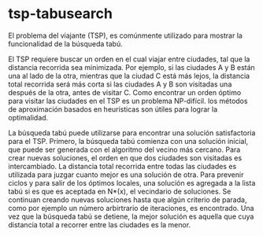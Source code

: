 tsp-tabusearch
==============

El problema del viajante (TSP), es comúnmente utilizado para mostrar la funcionalidad de la búsqueda tabú. 

El TSP requiere buscar un orden en el cual viajar entre ciudades, tal que la distancia recorrida sea minimizada. Por ejemplo, si las ciudades A y B están una al lado de la otra, mientras que la ciudad C está más lejos, la distancia total recorrida será más corta si las ciudades A y B son visitadas una después de la otra, antes de visitar C. Como encontrar un orden óptimo para visitar las ciudades en el TSP es un problema NP-difícil. los métodos de aproximación basados en heurísticas son útiles para lograr la optimalidad.

La búsqueda tabú puede utilizarse para encontrar una solución satisfactoria para el TSP. Primero, la búsqueda tabú comienza con una solución inicial, que puede ser generada con el algoritmo del vecino más cercano. Para crear nuevas soluciones, el orden en que dos ciudades son visitadas es intercambiado. La distancia total recorrida entre todas las ciudades es utilizada para juzgar cuanto mejor es una solución de otra. Para prevenir ciclos y para salir de los óptimos locales, una solución es agregada a la lista tabú si es que es aceptada en N*(x), el vecindario de soluciones. Se continuan creando nuevas soluciones hasta que algún criterio de parada, como por ejemplo un número arbirtrario de iteraciones, es encontrado. Una vez que la búsqueda tabú se detiene, la mejor solución es aquella que cuya distancia total a recorrer entre las ciudades es la menor.
